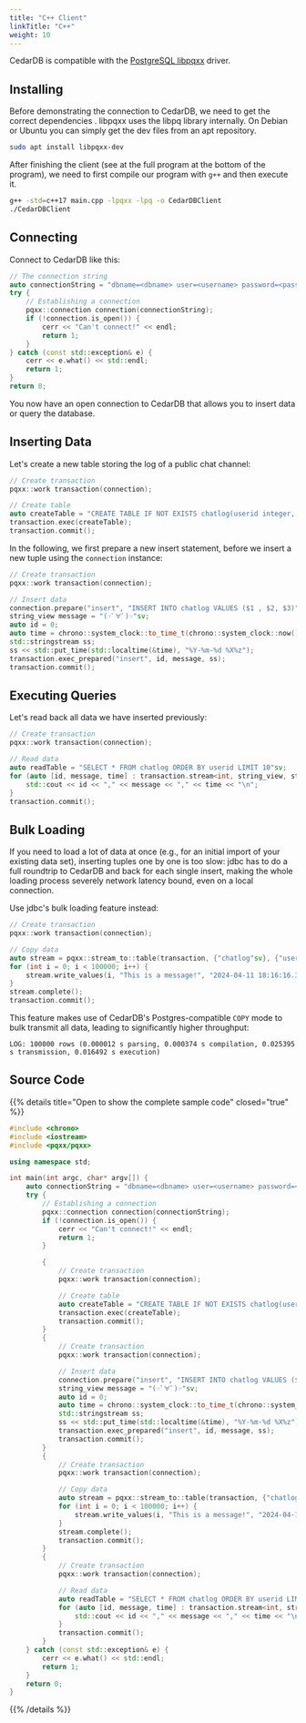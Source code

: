 ```yaml
---
title: "C++ Client"
linkTitle: "C++"
weight: 10
---
```


CedarDB is compatible with the [PostgreSQL libpqxx](https://pqxx.org/development/libpqxx/) driver.

## Installing

Before demonstrating the connection to CedarDB, we need to get the correct dependencies .
libpqxx uses the libpq library internally.
On Debian or Ubuntu you can simply get the dev files from an apt repository.
```bash
sudo apt install libpqxx-dev
```

After finishing the client (see at the full program at the bottom of the program), we need to first compile our program with `g++` and then execute it.
```bash
g++ -std=c++17 main.cpp -lpqxx -lpq -o CedarDBClient
./CedarDBClient
```

## Connecting
Connect to CedarDB like this:
```cpp
// The connection string
auto connectionString = "dbname=<dbname> user=<username> password=<password> host=localhost port=5432";
try {
    // Establishing a connection
    pqxx::connection connection(connectionString);
    if (!connection.is_open()) {
        cerr << "Can't connect!" << endl;
        return 1;
    }
} catch (const std::exception& e) {
    cerr << e.what() << std::endl;
    return 1;
}
return 0;

```
You now have an open connection to CedarDB that allows you to insert data or query the database.

## Inserting Data

Let's create a new table storing the log of a public chat channel:

```cpp
// Create transaction
pqxx::work transaction(connection);

// Create table
auto createTable = "CREATE TABLE IF NOT EXISTS chatlog(userid integer, message text, ts timestamptz)"sv;
transaction.exec(createTable);
transaction.commit();
```
In the following, we first prepare a new insert statement, before we insert a new tuple using the `connection` instance:

```cpp
// Create transaction
pqxx::work transaction(connection);

// Insert data
connection.prepare("insert", "INSERT INTO chatlog VALUES ($1 , $2, $3)");
string_view message = "(☞ﾟ∀ﾟ)☞"sv;
auto id = 0;
auto time = chrono::system_clock::to_time_t(chrono::system_clock::now());
std::stringstream ss;
ss << std::put_time(std::localtime(&time), "%Y-%m-%d %X%z");
transaction.exec_prepared("insert", id, message, ss);
transaction.commit();
```

## Executing Queries

Let's read back all data we have inserted previously:

```cpp
// Create transaction
pqxx::work transaction(connection);

// Read data
auto readTable = "SELECT * FROM chatlog ORDER BY userid LIMIT 10"sv;
for (auto [id, message, time] : transaction.stream<int, string_view, string_view>(readTable)) {
    std::cout << id << "," << message << "," << time << "\n";
}
transaction.commit();
```

## Bulk Loading
If you need to load a lot of data at once (e.g., for an initial import of your existing data set), inserting tuples one by one is too slow:
jdbc has to do a full roundtrip to CedarDB and back for each single insert, making the whole loading process severely network latency bound, even on a local connection.

Use jdbc's bulk loading feature instead:

```cpp
// Create transaction
pqxx::work transaction(connection);

// Copy data
auto stream = pqxx::stream_to::table(transaction, {"chatlog"sv}, {"userid", "message", "ts"});
for (int i = 0; i < 100000; i++) {
    stream.write_values(i, "This is a message!", "2024-04-11 18:16:16.368000+00");
}
stream.complete();
transaction.commit();
```

This feature makes use of CedarDB's Postgres-compatible `COPY` mode to bulk transmit all data, leading to significantly higher throughput:

```
LOG: 100000 rows (0.000012 s parsing, 0.000374 s compilation, 0.025395 s transmission, 0.016492 s execution)
```


## Source Code

{{% details title="Open to show the complete sample code" closed="true" %}}

```cpp
#include <chrono>
#include <iostream>
#include <pqxx/pqxx>

using namespace std;

int main(int argc, char* argv[]) {
    auto connectionString = "dbname=<dbname> user=<username> password=<password> host=localhost port=5432";
    try {
        // Establishing a connection
        pqxx::connection connection(connectionString);
        if (!connection.is_open()) {
            cerr << "Can't connect!" << endl;
            return 1;
        }

        {
            // Create transaction
            pqxx::work transaction(connection);

            // Create table
            auto createTable = "CREATE TABLE IF NOT EXISTS chatlog(userid integer, message text, ts timestamptz)"sv;
            transaction.exec(createTable);
            transaction.commit();
        }
        {
            // Create transaction
            pqxx::work transaction(connection);

            // Insert data
            connection.prepare("insert", "INSERT INTO chatlog VALUES ($1 , $2, $3)");
            string_view message = "(☞ﾟ∀ﾟ)☞"sv;
            auto id = 0;
            auto time = chrono::system_clock::to_time_t(chrono::system_clock::now());
            std::stringstream ss;
            ss << std::put_time(std::localtime(&time), "%Y-%m-%d %X%z");
            transaction.exec_prepared("insert", id, message, ss);
            transaction.commit();
        }
        {
            // Create transaction
            pqxx::work transaction(connection);

            // Copy data
            auto stream = pqxx::stream_to::table(transaction, {"chatlog"sv}, {"userid", "message", "ts"});
            for (int i = 0; i < 100000; i++) {
                stream.write_values(i, "This is a message!", "2024-04-11 18:16:16.368000+00");
            }
            stream.complete();
            transaction.commit();
        }
        {
            // Create transaction
            pqxx::work transaction(connection);

            // Read data
            auto readTable = "SELECT * FROM chatlog ORDER BY userid LIMIT 10"sv;
            for (auto [id, message, time] : transaction.stream<int, string_view, string_view>(readTable)) {
                std::cout << id << "," << message << "," << time << "\n";
            }
            transaction.commit();
        }
    } catch (const std::exception& e) {
        cerr << e.what() << std::endl;
        return 1;
    }
    return 0;
}
```

{{% /details %}}
